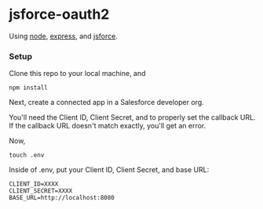 # jsforce-oauth2

Using [node](), [express](), and [jsforce]().

### Setup

Clone this repo to your local machine, and

```
npm install
```

Next, create a connected app in a Salesforce developer org.

You'll need the Client ID, Client Secret, and to properly set the callback URL. If the callback URL doesn't match exactly, you'll get an error.

Now,

```
touch .env
```

Inside of .env, put your Client ID, Client Secret, and base URL:

```
CLIENT_ID=XXXX
CLIENT_SECRET=XXXX
BASE_URL=http://localhost:8080
```

